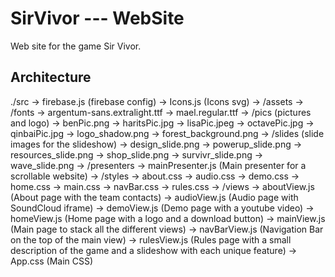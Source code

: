 # SirVivor --- WebSite 

Web site for the game Sir Vivor.

## Architecture

./src
    -> firebase.js (firebase config)
    -> Icons.js (Icons svg)
    -> /assets
        -> /fonts
            -> argentum-sans.extralight.ttf
            -> mael.regular.ttf
        -> /pics (pictures and logo)
            -> benPic.png
            -> haritsPic.jpg
            -> lisaPic.jpeg
            -> octavePic.jpg
            -> qinbaiPic.jpg
            -> logo_shadow.png
            -> forest_background.png
        -> /slides (slide images for the slideshow)
            -> design_slide.png
            -> powerup_slide.png
            -> resources_slide.png
            -> shop_slide.png
            -> survivr_slide.png
            -> wave_slide.png
    -> /presenters
        -> mainPresenter.js (Main presenter for a scrollable website)
    -> /styles
        -> about.css
        -> audio.css
        -> demo.css
        -> home.css
        -> main.css
        -> navBar.css
        -> rules.css
    -> /views
        -> aboutView.js (About page with the team contacts)
        -> audioView.js (Audio page with SoundCloud iframe)
        -> demoView.js (Demo page with a youtube video)
        -> homeView.js (Home page with a logo and a download button)
        -> mainView.js (Main page to stack all the different views)
        -> navBarView.js (Navigation Bar on the top of the main view)
        -> rulesView.js (Rules page with a small description of the game and a slideshow with each unique feature)
    -> App.css (Main CSS)
                    

